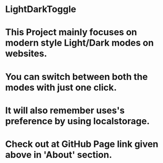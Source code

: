 # LightDarkToggle
# This Project mainly focuses on modern style Light/Dark modes on websites.
# You can switch between both the modes with just one click.
# It will also remember uses's preference by using localstorage.
# Check out at GitHub Page link given above in 'About' section.
